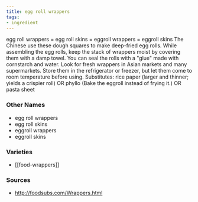 ```yaml
---
title: egg roll wrappers
tags:
- ingredient
---
```

egg roll wrappers = egg roll skins = eggroll wrappers = eggroll skins The Chinese use these dough squares to make deep-fried egg rolls. While assembling the egg rolls, keep the stack of wrappers moist by covering them with a damp towel. You can seal the rolls with a "glue" made with cornstarch and water. Look for fresh wrappers in Asian markets and many supermarkets. Store them in the refrigerator or freezer, but let them come to room temperature before using. Substitutes: rice paper (larger and thinner; yields a crispier roll) OR phyllo (Bake the eggroll instead of frying it.) OR pasta sheet

### Other Names

* egg roll wrappers
* egg roll skins
* eggroll wrappers
* eggroll skins

### Varieties

* [[food-wrappers]]

### Sources
* http://foodsubs.com/Wrappers.html
